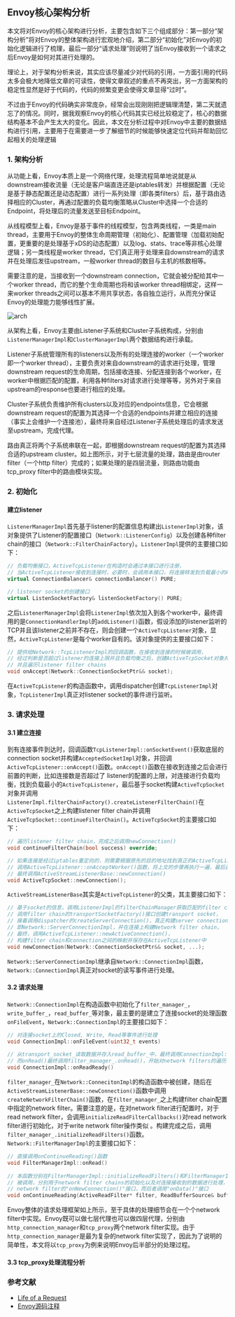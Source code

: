 ## Envoy核心架构分析

本文将对Envoy的核心架构进行分析，主要包含如下三个组成部分：第一部分“架构分析”将对Envoy的整体架构进行宏观地介绍，第二部分“初始化”对Envoy的初始化逻辑进行了梳理，最后一部分“请求处理”则说明了当Envoy接收到一个请求之后Envoy是如何对其进行处理的。

理论上，对于架构分析来说，其实应该尽量减少对代码的引用，一方面引用的代码太多会极大地降低文章的可读性，使得文章叙述的重点不再突出，另一方面架构的稳定性显然是好于代码的，代码的频繁变更会使得文章显得“过时”。

不过由于Envoy的代码确实非常庞杂，经常会出现刚刚把逻辑理清楚，第二天就遗忘了的情况。同时，据我观察Envoy的核心代码其实已经比较稳定了，核心的数据结构基本不会产生太大的变化。因此，本文在分析过程中对Envoy中主要的数据结构进行引用，主要用于在需要进一步了解细节的时候能够快速定位代码并帮助回忆起相关的处理逻辑



### 1. 架构分析

从功能上看，Envoy本质上是一个网络代理，处理流程简单地说就是从downstream接收流量（无论是客户端直连还是iptables转发）并根据配置（无论是基于静态配置还是动态配置）进行一系列处理（即各类filters）后，基于路由选择相应的Cluster，再通过配置的负载均衡策略从Cluster中选择一个合适的Endpoint，将处理后的流量发送至目标Endpoint。

从线程模型上看，Envoy是基于事件的线程模型，包含两类线程，一类是main thread，主要用于Envoy的整体生命周期管理（初始化）、配置管理（加载初始配置，更重要的是处理基于xDS的动态配置）以及log、stats、trace等非核心处理逻辑；另一类线程是worker thread，它们真正用于处理来自downstream的请求并在处理后发往upstream，一般worker thread的数目与主机的核数相等。

需要注意的是，当接收到一个downstream connection，它就会被分配给其中一个worker thread，而它的整个生命周期也将和该worker thread相绑定，这样一来worker threads之间可以基本不用共享状态，各自独立运行，从而充分保证Envoy的处理能力能够线性扩展。

![arch](https://www.envoyproxy.io/docs/envoy/latest/_images/lor-architecture.svg)



从架构上看，Envoy主要由Listener子系统和Cluster子系统构成，分别由`ListenerManagerImpl`和`ClusterManagerImpl`两个数据结构进行承载。

Listener子系统管理所有的listeners以及所有的处理连接的worker（一个worker即一个worker thread），主要负责对来自downstream的请求进行处理，管理downstream request的生命周期，包括接收连接、分配连接到各个worker，在worker中根据匹配的配置，利用各种filters对请求进行处理等等，另外对于来自upstream的response也要进行相应的处理。

Cluster子系统负责维护所有clusters以及对应的endpoints信息，它会根据downstream request的配置为其选择一个合适的endpoints并建立相应的连接（事实上会维护一个连接池），最终将来自经过Listener子系统处理后的请求发送至upstream，完成代理。

路由真正将两个子系统串联在一起，即根据downstream request的配置为其选择合适的upstream cluster。如上图所示，对于七层流量的处理，路由是由router filter（一个http filter）完成的；如果处理的是四层流量，则路由功能由tcp_proxy filter中的路由模块实现。

### 2. 初始化



#### 建立listener

`ListenerManagerImpl`首先基于listener的配置信息构建出`ListenerImpl`对象，该对象提供了Listener的配置接口（`Network::ListenerConfig`）以及创建各种filter chain的接口（`Network::FilterChainFactory`）。`ListenerImpl`提供的主要接口如下：

```c++
// 负载均衡接口，ActiveTcpListener在构造时会通过本接口进行注册，
// 当ActiveTcpListener接收到连接时，必要时，会调用本接口，将连接转发到负载最小的ActiveTcpListener
virtual ConnectionBalancer& connectionBalancer() PURE;

// listener socket的创建接口
virtual ListenSocketFactory& listenSocketFactory() PURE;
```



之后`ListenerManagerImpl`会将`ListenerImpl`依次加入到各个worker中，最终调用的是`ConnectionHandlerImpl`的`addListener()`函数，假设添加的listener监听的TCP并且该listener之前并不存在，则会创建一个`ActiveTcpListener`对象，显然，`ActiveTcpListener`是每个worker自有的。该对象提供的主要接口如下：

```c++
// 提供给Network::TcpListenerImpl的回调函数，在接收到连接的时候被调用，
// 经过判断是否超过listener的连接上限并且负载均衡之后，创建ActiveTcpSocket对象并在其上构建
// 并且遍历listener filter chains
void onAccept(Network::ConnectionSocketPtr&& socket);
```

在`ActiveTcpListener`的构造函数中，调用dispatcher创建`TcpListenerImpl`对象，`TcpListenerImpl`真正对listener socket的事件进行监听。

### 3. 请求处理

#### 3.1 建立连接

到有连接事件到达时，回调函数`TcpListenerImpl::onSocketEvent()`获取底层的connection socket并构建`AcceptedSocketImpl`对象，并回调`ActiveTcpListener::onAccept()`函数。`onAccept()`函数在接收到连接之后会进行前置的判断，比如连接数是否超过了 listener的配置的上限，对连接进行负载均衡，找到负载最小的`ActiveTcpListener`，最后基于socket构建`ActiveTcpSocket`对象并调用`ListenerImpl.filterChainFactory().createListenerFilterChain()`在`ActiveTcpSocket`之上构建listener filter chain并调用`ActiveTcpSocket::continueFilterChain()`。`ActiveTcpSocket`的主要接口如下：

```c++
// 遍历listener filter chain，完成之后调用newConnection()
void continueFilterChain(bool success) override;

// 如果连接是经过iptables重定向的，则需要根据原先的目的地址找到真正的ActiveTcpListener，
// 调用ActiveTcpListener::onAcceptWorker()函数，将上文的步骤再执行一遍，最后还是调用本函数，
// 最终调用ActiveStreamListenerBase::newConnection()
void ActiveTcpSocket::newConnection();
```

`ActiveStreamListenerBase`其实是`ActiveTcpListener`的父类，其主要接口如下：

```c++
// 基于socket的信息，调用ListenerImpl的filterChainManager获取匹配的filter chain，
// 调用filter chain的transportSocketFactory()接口创建transport socket，
// 接着调用dispatcher的createServerConnection()，真正构建server connection，
// 即Network::ServerConnectionImpl，并在连接上构建Network filter chain，
// 最终，调用ActiveTcpListener::newActiveConnection()，
// 构建filter chain和connection之间的映射并保存在ActiveTcpListener中
void newConnection(Network::ConnectionSocketPtr&& socket, ...);
```

`Network::ServerConnectionImpl`继承自`Network::ConnectionImpl`函数，`Network::ConnectionImpl`真正对socket的读写事件进行处理。

#### 3.2 请求处理

``Network::ConnectionImpl``在构造函数中初始化了``filter_manager_``，``write_buffer_``，``read_buffer_``等对象，最主要的是建立了连接socket的处理函数``onFileEvent``，``Network::ConnectionImpl``的主要接口如下：

```C++
// 对连接socket上的Closed, Write, Read等事件进行处理
void ConnectionImpl::onFileEvent(uint32_t events)
    
// 从transport_socket_读取数据并存入read_buffer_中，最终调用ConnectionImpl::onRead()函数
// 而onRead()最终调用filter_manager_.onRead()，开始对network filters的遍历
void ConnectionImpl::onReadReady()
```

``filter_manager_``在``Network::ConnecitonImpl``的构造函数中被创建，随后在``ActiveStreamListenerBase::newConnection()``函数中调用``createNetworkFilterChain()``函数，在``filter_manager_``之上构建filter chain配置中指定的network filter。需要注意的是，在对network filter进行配置时，对于read network filter，会调用``initializeReadFilterCallbacks()``对read network filter进行初始化，对于write network filter操作类似 。构建完成之后，调用``filter_manager_.initializeReadFilters()``函数。``Network::FilterManagerImpl``的主要接口如下：

````c++
// 直接调用onContinueReading()函数
void FilterManagerImpl::onRead()
    
// 本函数分别在FilterManagerImpl::initializeReadFilters()和FilterManagerImpl::onRead()函数
// 被调用，分别用于network filter chains的初始化以及对连接接收到的数据进行处理，前者调用
// network filter的"onNewConnection()"接口，而后者调用"onData()"接口
void onContinueReading(ActiveReadFilter* filter, ReadBufferSource& buffer_source)
````

Envoy整体的请求处理框架如上所示，至于具体的处理细节会在一个个network filter中实现。Envoy既可以做七层代理也可以做四层代理，分别由``http_connection_manager``和``tcp_proxy``两个network filter实现。由于``http_connection_manager``是最为复杂的network filter实现了，因此为了说明的简单性，本文将以``tcp_proxy``为例来说明Envoy后半部分的处理过程。

#### 3.3 tcp_proxy处理流程分析



### 参考文献

* [Life of a Request](https://www.envoyproxy.io/docs/envoy/latest/intro/life_of_a_request)
* [Envoy源码注释](https://github.com/YaoZengzeng/envoy/tree/settings-comments)

